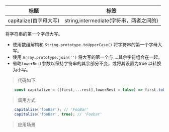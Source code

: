 |  标题   | 标签  |
|  ----  | ----  |
| capitalize(首字母大写) | string,intermediate(字符串，两者之间的) |

将字符串的第一个字母大写。

* 使用数组解构和 `String.prototype.toUpperCase()` 将字符串的第一个字母大写。
* 使用 `Array.prototype.join('')` 将大写的第一个与 ...其余字符组合在一起。
* 省略`lowerRest`参数以保持字符串的其余部分不变，或将其设置为true 以转换为小写。


> 代码如下:

```js
    const capitalize = ([first,...rest],lowerRest = false) => first.toUpperCase() + (lowerRest ? rest.join("").toLowerCase() : rest.join(""));
```

> 调用方式:

```js
    capitalize('fooBar'); // 'FooBar'
    capitalize('fooBar', true); // 'Foobar'
```

> 应用场景